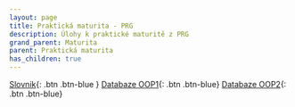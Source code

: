 ```yaml
---
layout: page
title: Praktická maturita - PRG
description: Úlohy k praktické maturitě z PRG
grand_parent: Maturita
parent: Praktická maturita
has_children: true
---
```


[Slovnik](./slovnik/){: .btn .btn-blue }
[Databaze OOP1](./oop1/){: .btn .btn-blue}
[Databaze OOP2](./oop2/){: .btn .btn-blue}